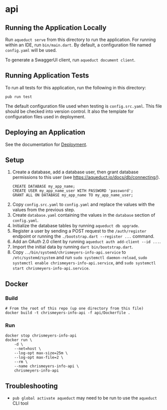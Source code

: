 # api

## Running the Application Locally

Run `aqueduct serve` from this directory to run the application. For running within an IDE, run `bin/main.dart`. By default, a configuration file named `config.yaml` will be used.

To generate a SwaggerUI client, run `aqueduct document client`.

## Running Application Tests

To run all tests for this application, run the following in this directory:

```
pub run test
```

The default configuration file used when testing is `config.src.yaml`. This file should be checked into version control. It also the template for configuration files used in deployment.

## Deploying an Application

See the documentation for [Deployment](https://aqueduct.io/docs/deploy/).

## Setup
1) Create a database, add a database user, then grant database permissions to this user (see https://aqueduct.io/docs/db/connecting/).
    ```
    CREATE DATABASE my_app_name;
    CREATE USER my_app_name_user WITH PASSWORD 'password';
    GRANT ALL ON DATABASE my_app_name TO my_app_name_user;
    ```
2) Copy `config.src.yaml` to `config.yaml` and replace the values with the values from the previous step.
3) Create `database.yaml` containing the values in the `database` section of `config.yaml`.
4) Initialize the database tables by running `aqueduct db upgrade`.
5) Register a user by sending a POST request to the `/auth/register` endpoint or running the `./bootstrap.dart --register ...` command.
6) Add an OAuth 2.0 client by running `aqueduct auth add-client --id ...`.
7) Import the initial data by running `dart bin/bootstrap.dart`.
8) Copy `../bin/systemd/chrismeyers-info-api.service` to `/etc/systemd/system` and run `sudo systemctl daemon-reload`, `sudo systemctl enable chrismeyers-info-api.service`, and `sudo systemctl start chrismeyers-info-api.service`.

## Docker
### Build
```
# From the root of this repo (up one directory from this file)
docker build -t chrismeyers-info-api -f api/Dockerfile .
```

### Run
```
docker stop chrismeyers-info-api
docker run \
    -d \
    --net=host \
    --log-opt max-size=25m \
    --log-opt max-file=2 \
    --rm \
    --name chrismeyers-info-api \
    chrismeyers-info-api
```

## Troubleshooting
- `pub global activate aqueduct` may need to be run to use the `aqueduct` CLI tool
